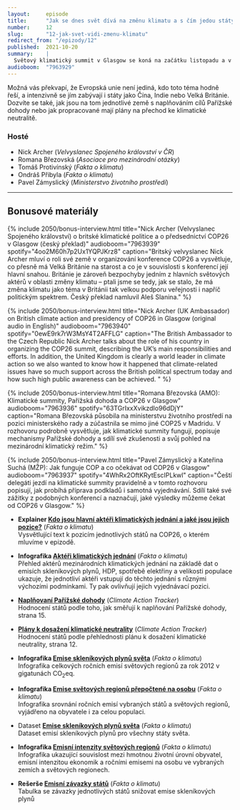 ```yaml
---
layout:     episode
title:      "Jak se dnes svět dívá na změnu klimatu a s čím jedou státy na COP26 v Glasgow?"
number:     12
slug:       "12-jak-svet-vidi-zmenu-klimatu"
redirect_from: "/epizody/12"
published:  2021-10-20
summary:    |
  Světový klimatický summit v Glasgow se koná na začátku listopadu a v této  epizodě se zaměříme na to, jak se současný svět na změnu klimatu dívá – jak na jednotlivé státy dopadají její důsledky a co se s tím jednotlivé země pokoušejí dělat.
audioboom:  "7963929"
---
```


Možná vás překvapí, že Evropská unie není jediná, kdo toto téma hodně řeší, a intenzivně se jím zabývají i státy jako Čína, Indie nebo Velká Británie. Dozvíte se také, jak jsou na tom jednotlivé země s naplňováním cílů Pařížské dohody nebo jak propracované mají plány na přechod ke klimatické neutralitě.

### Hosté

* Nick Archer (_Velvyslanec Spojeného království v ČR_)
* Romana Březovská (_Asociace pro mezinárodní otázky_)
* Tomáš Protivínský (_Fakta o klimatu_)
* Ondráš Přibyla (_Fakta o klimatu_)
* Pavel Zámyslický (_Ministerstvo životního prostředí_)

---

## Bonusové materiály

<div class="bonus-material" markdown="1">

{% include 2050/bonus-interview.html
  title="Nick Archer (Velvyslanec Spojeného království) o britské klimatické politice a o předsednictví COP26 v Glasgow (český překlad)"
  audioboom="7963939"
  spotify="4oo2M60h7p2Ux1YQPJKrz8"
  caption="Britský velvyslanec Nick Archer mluví o roli své země v organizování konference COP26 a vysvětluje, co přesně má Velká Británie na starost a co je v souvislosti s konferencí její hlavní snahou. Británie je zároveň bezpochyby jedním z hlavních světových aktérů v oblasti změny klimatu – ptali jsme se tedy, jak se stalo, že má změna klimatu jako téma v Británii tak velkou podporu veřejnosti i napříč politickým spektrem. Český překlad namluvil Aleš Slanina."
%}

{% include 2050/bonus-interview.html
  title="Nick Archer (UK Ambassador) on British climate action and presidency of COP26 in Glasgow (original audio in English)"
  audioboom="7963940"
  spotify="0ewE9rk7rW3MsY4T2AFFLG"
  caption="The British Ambassador to the Czech Republic Nick Archer talks about the role of his country in organizing the COP26 summit, describing the UK’s main responsibilities and efforts. In addition, the United Kingdom is clearly a world leader in climate action so we also wanted to know how it happened that climate-related issues have so much support across the British political spectrum today and how such high public awareness can be achieved. "
%}

{% include 2050/bonus-interview.html
  title="Romana Březovská (AMO): Klimatické summity, Pařížská dohoda a COP26 v Glasgow"
  audioboom="7963936"
  spotify="63TGrIxxXvikzdIo96dDjY"
  caption="Romana Březovská působila na ministerstvu životního prostředí na pozici ministerského rady a zúčastnila se mimo jiné COP25 v Madridu. V rozhovoru podrobně vysvětluje, jak klimatické summity fungují, popisuje mechanismy Pařížské dohody a sdílí své zkušenosti a svůj pohled na mezinárodní klimatický režim."
%}

{% include 2050/bonus-interview.html
  title="Pavel Zámyslický a Kateřina Suchá (MŽP): Jak funguje COP a co očekávat od COP26 v Glasgow"
  audioboom="7963937"
  spotify="4WhRx2OftKRytEscIPLkwl"
  caption="Čeští delegáti jezdí na klimatické summity pravidelně a v tomto rozhovoru popisují, jak probíhá příprava podkladů i samotná vyjednávání. Sdílí také své zážitky z podobných konferencí a naznačují, jaké výsledky můžeme čekat od COP26 v Glasgow."
%}

* **Explainer [Kdo jsou hlavní aktéři klimatických jednání a jaké jsou jejich pozice?](https://faktaoklimatu.cz/explainery/pozice-akteru-cop)** (_Fakta o klimatu_)  
  Vysvětlující text k pozicím jednotlivých států na COP26, o kterém mluvíme v epizodě.

* **Infografika [Aktéři klimatických jednání](https://faktaoklimatu.cz/infografiky/akteri-klimatickych-jednani)** (_Fakta o klimatu_)  
  Přehled aktérů mezinárodních klimatických jednání na základě dat o emisích skleníkových plynů, HDP, spotřebě elektřiny a velikosti populace ukazuje, že jednotliví aktéři vstupují do těchto jednání s různými výchozími podmínkami. Ty pak ovlivňují jejich vyjednávací pozici.

* **[Naplňovaní Pařížské dohody](https://climateactiontracker.org/documents/871/CAT_2021-09_Briefing_GlobalUpdate.pdf#page=15)** (_Climate Action Tracker_)  
  Hodnocení států podle toho, jak směřují k naplňování Pařížské dohody, strana 15.

* **[Plány k dosažení klimatické neutrality](https://climateactiontracker.org/documents/871/CAT_2021-09_Briefing_GlobalUpdate.pdf#page=12)** (_Climate Action Tracker_)  
  Hodnocení států podle přehlednosti plánu k dosažení klimatické neutrality, strana 12.

* **Infografika [Emise skleníkových plynů světa](https://faktaoklimatu.cz/infografiky/emise-svet)** (_Fakta o klimatu_)  
  Infografika celkových ročních emisí světových regionů za rok 2012 v gigatunách CO<sub>2</sub>eq.

* **Infografika [Emise světových regionů přepočtené na osobu](https://faktaoklimatu.cz/infografiky/emise-svet-na-osobu)** (_Fakta o klimatu_)  
  Infografika srovnání ročních emisí vybraných států a světových regionů, vyjádřeno na obyvatele i za celou populaci.

* Dataset **[Emise skleníkových plynů světa](https://faktaoklimatu.cz/datasety/emise-svet)** (_Fakta o klimatu_)  
  Dataset emisí skleníkových plynů pro všechny státy světa.

* **Infografika [Emisní intenzity světových regionů](https://faktaoklimatu.cz/infografiky/emisni-intenzity)** (_Fakta o klimatu_)  
  Infografika ukazující souvislost mezi hmotnou životní úrovní obyvatel, emisní intenzitou ekonomik a ročními emisemi na osobu ve vybraných zemích a světových regionech.

* **Rešerše [Emisní závazky států](https://faktaoklimatu.cz/studie/2021-reserse-zavazky-statu)** (_Fakta o klimatu_)  
  Tabulka se závazky jednotlivých států snižovat emise skleníkových plynů

</div>
